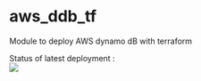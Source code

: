# aws_ddb_tf
Module to deploy AWS dynamo dB with terraform

Status of latest deployment :<br>
<img src="https://github.com/kaacyberpro/aws_ddb_tf/testing-actions/workflows/deply_aws_dynamo_db/badge.svg&branch=master"><br>
